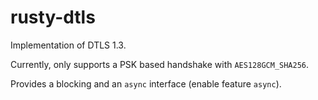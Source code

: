 # rusty-dtls

Implementation of DTLS 1.3.

Currently, only supports a PSK based handshake with `AES128GCM_SHA256`.

Provides a blocking and an `async` interface (enable feature `async`).
